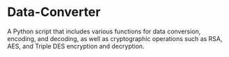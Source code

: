 # Data-Converter
A Python script that includes various functions for data conversion, encoding, and decoding, as well as cryptographic operations such as RSA, AES, and Triple DES encryption and decryption.
